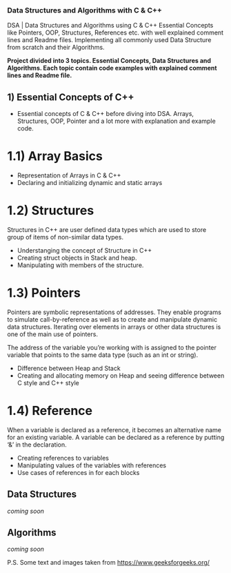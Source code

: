 ### Data Structures and Algorithms with C & C++

DSA | Data Structures and Algorithms using C & C++ Essential Concepts like Pointers, OOP, Structures, References etc. with well explained comment lines and Readme files. Implementing all commonly used Data Structure from scratch and their Algorithms.

**Project divided into 3 topics. Essential Concepts, Data Structures and Algorithms. Each topic contain code examples with explained comment lines and Readme file.**

## 1) Essential Concepts of C++

- Essential concepts of C & C++ before diving into DSA. Arrays, Structures, OOP, Pointer and a lot more with explanation and example code.

# 1.1) Array Basics

- Representation of Arrays in C & C++
- Declaring and initializing dynamic and static arrays

# 1.2) Structures

Structures in C++ are user defined data types which are used to store group of items of non-similar data types.

- Understanging the concept of Structure in C++
- Creating struct objects in Stack and heap.
- Manipulating with members of the structure.

# 1.3) Pointers

Pointers are symbolic representations of addresses. They enable programs to simulate call-by-reference as well as to create and manipulate dynamic data structures. Iterating over elements in arrays or other data structures is one of the main use of pointers.

The address of the variable you’re working with is assigned to the pointer variable that points to the same data type (such as an int or string).

- Difference between Heap and Stack
- Creating and allocating memory on Heap and seeing difference between C style and C++ style

# 1.4) Reference

  When a variable is declared as a reference, it becomes an alternative name for an existing variable. A variable can be declared as a reference by putting ‘&’ in the declaration.

  - Creating references to variables
  - Manipulating values of the variables with references
  - Use cases of references in for each blocks

## Data Structures

_coming soon_

## Algorithms

_coming soon_

P.S. Some text and images taken from https://www.geeksforgeeks.org/
